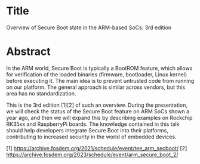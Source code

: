 # Title

Overview of Secure Boot state in the ARM-based SoCs: 3rd edition

# Abstract

In the ARM world, Secure Boot is typically a BootROM feature, which allows for
verification of the loaded binaries (firmware, bootloader, Linux kernel) before
executing it. The main idea is to prevent untrusted code from running on our
platform. The general approach is similar across vendors, but this area has no
standardization.

This is the 3rd edition [1][2] of such an overview. During the presentation, we
will check the status of the Secure Boot feature on ARM SoCs shown a year ago,
and then we will expand this by describing examples on Rockchip RK35xx and
RaspberryPi boards. The knowledge contained in this talk should help developers
integrate Secure Boot into their platforms, contributing to increased security
in the world of embedded devices.

[1] https://archive.fosdem.org/2021/schedule/event/tee_arm_secboot/
[2] https://archive.fosdem.org/2023/schedule/event/arm_secure_boot_2/
